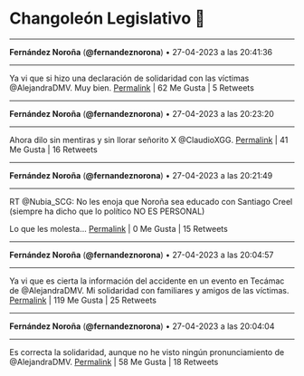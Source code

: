 # Changoleón Legislativo 🙈
*****
**Fernández Noroña** (**@fernandeznorona**) • 27-04-2023 a las 20:41:36
*****
Ya vi que si hizo una declaración de solidaridad con las víctimas @AlejandraDMV. Muy bien.
[Permalink](https://twitter.com/fernandeznorona/status/1651808861819420672) | 62 Me Gusta | 5 Retweets
*****
**Fernández Noroña** (**@fernandeznorona**) • 27-04-2023 a las 20:23:20
*****
Ahora dilo sin mentiras y sin llorar señorito X @ClaudioXGG.
[Permalink](https://twitter.com/fernandeznorona/status/1651804263142785034) | 41 Me Gusta | 16 Retweets
*****
**Fernández Noroña** (**@fernandeznorona**) • 27-04-2023 a las 20:21:49
*****
RT @Nubia_SCG: No les enoja que Noroña sea educado con Santiago Creel (siempre ha dicho que lo político NO ES PERSONAL)


Lo que les molesta…
[Permalink](https://twitter.com/fernandeznorona/status/1651803885139546118) | 0 Me Gusta | 15 Retweets
*****
**Fernández Noroña** (**@fernandeznorona**) • 27-04-2023 a las 20:04:57
*****
Ya vi que es cierta la información del accidente en un evento en Tecámac de @AlejandraDMV. Mi solidaridad con familiares y amigos de las víctimas.
[Permalink](https://twitter.com/fernandeznorona/status/1651799640642052098) | 119 Me Gusta | 25 Retweets
*****
**Fernández Noroña** (**@fernandeznorona**) • 27-04-2023 a las 20:04:04
*****
Es correcta la solidaridad, aunque no he visto ningún pronunciamiento de @AlejandraDMV.
[Permalink](https://twitter.com/fernandeznorona/status/1651799415181520896) | 58 Me Gusta | 18 Retweets